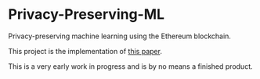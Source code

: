 # Privacy-Preserving-ML
Privacy-preserving machine learning using the Ethereum blockchain.

This project is the implementation of [this paper](https://www.just-a-nybble.com/publications/blockchainbased-secure-decentralized-machine-learning-with-adam-optimization).

This is a very early work in progress and is by no means a finished product.
